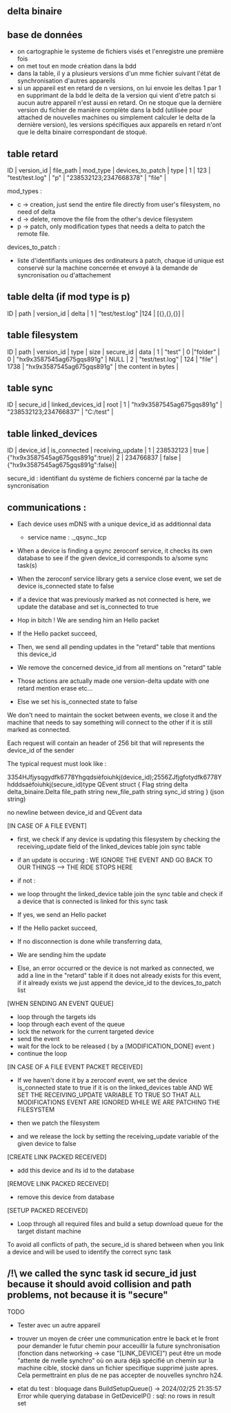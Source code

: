## delta binaire


## base de données
- on cartographie le systeme de fichiers visés et l'enregistre une première fois
- on met tout en mode création dans la bdd
- dans la table, il y a plusieurs versions d'un mme fichier suivant l'état de synchronisation d'autres appareils
- si un appareil est en retard de n versions, on lui envoie les deltas 1 par 1 en supprimant de la bdd le delta de la version qui vient d'etre patch si aucun autre appareil n'est aussi en retard. On ne stoque que la dernière version du fichier de manière complète dans la bdd (utilisée pour attached de nouvelles machines ou simplement calculer le delta de la dernière version), les versions spécifiques aux appareils en retard n'ont que le delta binaire correspondant de stoqué.


table retard
---------------------------------------------------------------------------
ID | version_id | file_path       | mod_type | devices_to_patch          | type   |
1  | 123        | "test/test.log" | "p"      | "238532123;2347668378"    | "file" |

mod_types : 
- c -> creation, just send the entire file directly from user's filesystem, no need of delta
- d -> delete, remove the file from the other's device filesystem
- p -> patch, only modification types that needs a delta to patch the remote file.

devices_to_patch :
- liste d'identifiants uniques des ordinateurs à patch, chaque id unique est conservé sur la machine concernée et envoyé à la demande de syncronisation ou d'attachement


table delta (if mod type is p)
-----------------------------------------------------------------------
ID | path                | version_id | delta         |
1  |   "test/test.log"   |124         | [{},{},{}]    |

table filesystem
-----------------------------------------------------------------------
ID | path            | version_id | type    | size | secure_id                  | data                 |
1  | "test"          |   0        |"folder" | 0    | "hx9x3587545ag675gqs891g"  | NULL                 |
2  | "test/test.log" |   124      | "file"  | 1738 | "hx9x3587545ag675gqs891g"  | the content in bytes |




table sync
-----------------------------------------------------------------------
ID | secure_id                 | linked_devices_id     | root      |
1  | "hx9x3587545ag675gqs891g" | "238532123;234766837" | "C:/test" |

table linked_devices
-----------------------------------------------------------------------
ID | device_id | is_connected | receiving_update                |
1  | 238532123 | true         | {"hx9x3587545ag675gqs891g":true}|
2  | 234766837 | false        |{"hx9x3587545ag675gqs891g":false}|


secure_id : identifiant du système de fichiers concerné par la tache de syncronisation




## communications :

- Each device uses mDNS with a unique device_id as additionnal data
    * service name : ._qsync._tcp

- When a device is finding a qsync zeroconf service, it checks its own database to see if the given device_id corresponds to a/some sync task(s)

- When the zeroconf service library gets a service close event, we set de device is_connected state to false

- if a device that was previously marked as not connected is here, we update the database and set is_connected to true

- Hop in bitch ! We are sending him an Hello packet 

- If the Hello packet succeed,

- Then, we send all pending updates in the "retard" table that mentions this device_id
- We remove the concerned device_id from all mentions on "retard" table 
- Those actions are actually made one version-delta update with one retard mention erase etc...

- Else we set his is_connected state to false

We don't need to maintain the socket between events, we close it and the machine that needs to say something will connect to the other if it is still marked as connected.

Each request will contain an header of 256 bit that will represents the device_id of the sender

The typical request must look like :

3354HJfjysqgydfk6778Yhgqdsièfoiuhkj(device_id);2556ZJfjgfotydfk6778Yhdddsaèfoiuhkj(secure_id)type QEvent struct {
	Flag          string
	delta         delta_binaire.Delta
	file_path     string
	new_file_path string
	sync_id       string
} (json string)

no newline between device_id and QEvent data



[IN CASE OF A FILE EVENT]

- first, we check if any device is updating this filesystem by checking the receiving_update field of the linked_devices table join sync table

- if an update is occuring : WE IGNORE THE EVENT AND GO BACK TO OUR THINGS --> THE RIDE STOPS HERE

- if not :

- we loop throught the linked_device table join the sync table and check if a device that is connected is linked for this sync task


- If yes, we send an Hello packet

- If the Hello packet succeed,

- If no disconnection is done while transferring data, 

- We are sending him the update

- Else, an error occurred or the device is not marked as connected, we add a line in the "retard" table if it does not already exists for this event, if it already exists we just append the device_id to the devices_to_patch list



[WHEN SENDING AN EVENT QUEUE]
- loop through the targets ids
- loop through each event of the queue
- lock the network for the current targeted device
- send the event
- wait for the lock to be released ( by a [MODIFICATION_DONE]  event )
- continue the loop



[IN CASE OF A FILE EVENT PACKET RECEIVED]

- If we haven't done it by a zeroconf event, we set the device is_connected state to true if it is on the linked_devices table AND WE SET THE RECEIVING_UPDATE VARIABLE TO TRUE SO THAT ALL MODIFICATIONS EVENT ARE IGNORED WHILE WE ARE PATCHING THE FILESYSTEM

- then we patch the filesystem

- and we release the lock by setting the receiving_update variable of the given device to false


[CREATE LINK PACKED RECEIVED]
- add this device and its id to the database

[REMOVE LINK PACKED RECEIVED]
- remove this device from database


[SETUP PACKED RECEIVED]
- Loop through all required files and build a setup download queue for the target distant machine


To avoid all conflicts of path, the secure_id is shared between when you link a device and will be used to identify the correct sync task

## /!\ we called the sync task id secure_id just because it should avoid collision and path problems, not because it is "secure"

TODO
- Tester avec un autre appareil
- trouver un moyen de créer une communication entre le back et le front pour demander le futur chemin pour acceuillir la future synchronisation (fonction dans networking -> case "[LINK_DEVICE]") peut être un mode "attente de nvelle synchro" où on aura déjà spécifié un chemin sur la machine cible, stocké dans un fichier specifique supprimé juste apres. Cela permettraint en plus de ne pas accepter de nouvelles synchro h24.

- etat du test : bloquage dans BuildSetupQueue() -> 2024/02/25 21:35:57 Error while querying database in GetDeviceIP() : sql: no rows in result set